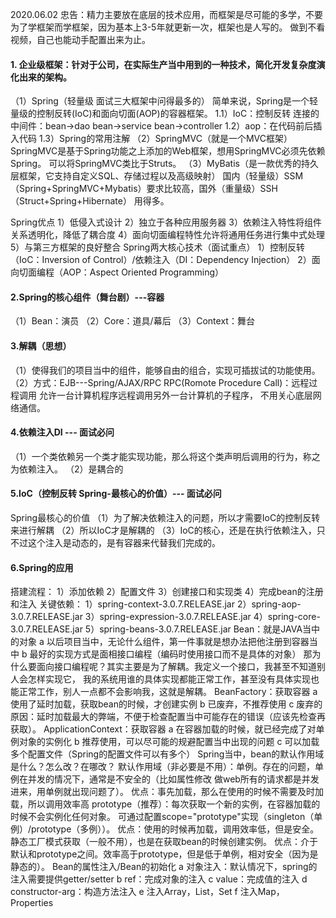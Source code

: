 2020.06.02
忠告：精力主要放在底层的技术应用，而框架是尽可能的多学，不要为了学框架而学框架，因为基本上3-5年就更新一次，框架也是人写的。
做到不看视频，自己也能动手配置出来为止。

#### 1. 企业级框架：针对于公司，在实际生产当中用到的一种技术，简化开发复杂度演化出来的架构。
   （1）Spring（轻量级 面试三大框架中问得最多的）
        简单来说，Spring是一个轻量级的控制反转(IoC)和面向切面(AOP)的容器框架。
        1.1）IoC：控制反转 连接的中间件：bean->dao bean->service bean->controller
        1.2）aop：在代码前后插入代码
        1.3）Spring的常用注解
   （2）SpringMVC（就是一个MVC框架）
        SpringMVC是基于Spring功能之上添加的Web框架，想用SpringMVC必须先依赖Spring。 可以将SpringMVC类比于Struts。
   （3）MyBatis（是一款优秀的持久层框架，它支持自定义SQL、存储过程以及高级映射）
    国内（轻量级）SSM（Spring+SpringMVC+Mybatis）要求比较高，国外（重量级）SSH（Struct+Spring+Hibernate） 用得多。
    
   Spring优点
    1）低侵入式设计
    2）独立于各种应用服务器
    3）依赖注入特性将组件关系透明化，降低了耦合度
    4）面向切面编程特性允许将通用任务进行集中式处理
    5）与第三方框架的良好整合 
   Spring两大核心技术（面试重点）
    1）控制反转（IoC：Inversion of Control）/依赖注入（DI：Dependency Injection）
    2）面向切面编程（AOP：Aspect Oriented Programming）

#### 2.Spring的核心组件（舞台剧）---容器
   （1）Bean：演员
   （2）Core：道具/幕后
   （3）Context：舞台   

#### 3.解耦（思想）
   （1）使得我们的项目当中的组件，能够自由的组合，实现可插拔试的功能使用。 
   （2）方式：EJB---Spring/AJAX/RPC
        RPC(Romote Procedure Call)：远程过程调用 允许一台计算机程序远程调用另外一台计算机的子程序，
        不用关心底层网络通信。

#### 4.依赖注入DI --- 面试必问
   （1）一个类依赖另一个类才能实现功能，那么将这个类声明后调用的行为，称之为依赖注入。
   （2）是耦合的

#### 5.IoC（控制反转 Spring-最核心的价值）--- 面试必问  
   Spring最核心的价值
   （1）为了解决依赖注入的问题，所以才需要IoC的控制反转来进行解耦
   （2）所以IoC才是解耦的
   （3）IoC的核心，还是在执行依赖注入，只不过这个注入是动态的，是有容器来代替我们完成的。
   
#### 6.Spring的应用
   搭建流程：
    1）添加依赖
    2）配置文件
    3）创建接口和实现类
    4）完成bean的注册和注入
   关键依赖：
    1）spring-context-3.0.7.RELEASE.jar
    2）spring-aop-3.0.7.RELEASE.jar
    3）spring-expression-3.0.7.RELEASE.jar
    4）spring-core-3.0.7.RELEASE.jar
    5）spring-beans-3.0.7.RELEASE.jar
        Bean：就是JAVA当中的对象
            a 以后项目当中，无论什么组件，第一件事就是想办法把他注册到容器当中
            b 最好的实现方式是面相接口编程（编码时使用接口而不是具体的对象）
                那为什么要面向接口编程呢？其实主要是为了解耦。我定义一个接口，我甚至不知道别人会怎样实现它，
                我的系统用谁的具体实现都能正常工作，甚至没有具体实现也能正常工作，别人一点都不会影响我，这就是解耦。
        BeanFactory：获取容器
            a 使用了延时加载，获取bean的时候，才创建实例
            b 已废弃，不推荐使用
            c 废弃的原因：延时加载最大的弊端，不便于检查配置当中可能存在的错误（应该先检查再获取）。
        ApplicationContext：获取容器
            a 在容器加载的时候，就已经完成了对单例对象的实例化
            b 推荐使用，可以尽可能的规避配置当中出现的问题
            c 可以加载多个配置文件（Spring的配置文件可以有多个）
        Spring当中，bean的默认作用域是什么？怎么改？在哪改？
            默认作用域（非必要是不用）：单例。存在的问题，单例在并发的情况下，通常是不安全的（比如属性修改 
                做web所有的请求都是并发进来，用单例就出现问题了）。
                优点：事先加载，那么在使用的时候不需要及时加载，所以调用效率高
            prototype（推荐）：每次获取一个新的实例，在容器加载的时候不会实例化任何对象。
                可通过配置scope="prototype"实现（singleton（单例）/prototype（多例））。
                优点：使用的时候再加载，调用效率低，但是安全。
            静态工厂模式获取（一般不用），也是在获取bean的时候创建实例。
                优点：介于默认和prototype之间。效率高于prototype，但是低于单例，相对安全（因为是静态的）。
        Bean的属性注入/Bean的初始化
            a 对象注入：默认情况下，spring的注入需要提供getter/setter
            b ref：完成对象的注入
            c value：完成值的注入
            d constructor-arg：构造方法注入
            e 注入Array，List，Set
            f 注入Map，Properties